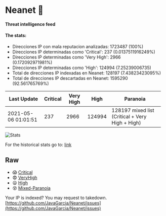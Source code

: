 # Neanet :hocho:
#### Threat intelligence feed
#### The stats:

- Direcciones IP con mala reputacion analizadas: 1723487 (100%)
- Direcciones IP determinadas como 'Critical':  237 (0.0137511916249%)
- Direcciones IP determinadas como 'Very High':  2966 (0.172092971981%)
- Direcciones IP determinadas como 'High':  124994 (7.25239006735)
- Total de direcciones IP indexadas en Neanet:  128197 (7.43823423095%)
- Total de direcciones IP descartadas en Neanet:  1595290 (92.561765769%)

| Last Update | Critical | Very High | High | Paranoia |
| --- | --- | --- | --- | --- |
| 2021-05-06 01:01:51 | 237 | 2966 | 124994 | 128197 mixed list (Critical + Very High + High)|

![Stats](https://docs.google.com/spreadsheets/d/e/2PACX-1vSnaNMIXVabIpDJjufMlzH7poXnshF3mgd8Is1g9ytUEzVsP5my4Trn8f-xkoLLQ38xpL3HtmUexLo6/pubchart?oid=501124687&format=image)

For the historical stats go to: [link](/stats.csv)
## Raw
- :scream: [Critical](https://raw.githubusercontent.com/JavaGarcia/Neanet/master/blacklists/neanet_critical.txt)
- :fearful: [VeryHigh](https://raw.githubusercontent.com/JavaGarcia/Neanet/master/blacklists/neanet_veryHigh.txtt)
- :frowning: [High](https://raw.githubusercontent.com/JavaGarcia/Neanet/master/blacklists/neanet_high.txt)
- :dizzy_face: [Mixed-Paranoia](https://raw.githubusercontent.com/JavaGarcia/Neanet/master/blacklists/neanet_all.txt)


Your IP is indexed? You may request to takedown. [https://github.com/JavaGarcia/Neanet/issues](https://github.com/JavaGarcia/Neanet/issues)














































































































































































































































































































































































































































































































































































































































































































































































































































































































































































































































































































































































































































































































































































































































































































































































































































































































































































































































































































































































































































































































































































































































































































































































































































































































































































































































































































































































































































































































































































































































































































































































































































































































































































































































































































































































































































































































































































































































































































































































































































































































































































































































































































































































































































































































































































































































































































































































































































































































































































































































































































































































































































































































































































































































































































































































































































































































































































































































































































































































































































































































































































































































































































































